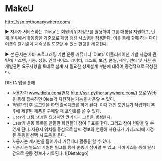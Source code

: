# MakeU

http://ssn.pythonanywhere.com/

▶ 자사가 서비스하는 ‘Dieta’는 회원의 위치정보를 활용하여 그룹 매칭을 지원하고, 단체 운동에서 활동량을 기준으로 게임 랭킹 시스템을 적용한다. 이를 통해 함께 하는 다이어트의 즐거움과 지속성을 도모할 수 있는 환경을 제공한다.

▶ 본 문서는 자바 프로그래밍 기반 운동 커뮤니티 ‘Dieta’ 어플리케이션 개발 사업에 관련해 시스템, 기능. 성능. 인터페이스. 데이터, 테스트, 보안, 품질, 제약, 관리 및 지원 등 개발관련 요구사항을 토대로 설계 시 필요한 상세설계 부분에 대하여 중점적으로 작성한다.


DIETA 앱을 통해
- 사용자가 www.dieta.com(현재 http://ssn.pythonanywhere.com/) 으로 Web을 통해 접속하면 Dieta가 지원하는 기능을 사용할 수 있다. 
- 회원가입 후 로그인을 하면 출석체크를 하게 된다. 이때 개인 포인트가 적립되며 추후에 제휴된 제품을 구매할 때 포인트를 쓸 수 있다.
- User가 그룹 생성을 요청하면 관리자가 그룹을 생성한다.
- User가 운동 목록을 만들면 회원들이 참여 투표를 한다. 그리고 참여 현황을 알 수 있게 된다. 사용자 위치를 중심으로 날씨 정보와 연동해 사용자가 카테고리에 지정된 운동을 선택 시 도움을 준다.
- 사용자는 게시판을 들어가서 커뮤니티 활동을 할 수 있다. 
- 사용자는 별도의 개설된 링크를 통해 운동에 참여할 수 있고, 디바이스를 통해 실시간으로 운동 정보가 기록된다.
![Dietalogo]
